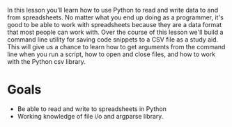 <!-- 
author: Benjamin White 
type: intro
name: Working with Spreadsheets 
time: 6 hours
 -->
In this lesson you'll learn how to use Python to read and write data to and from spreadsheets. No matter what you end up doing as a programmer, it's good to be able to work with spreadsheets because they are a data format that most people can work with. Over the course of this lesson we'll build a command line utility for saving code snippets to a CSV file as a study aid. This will give us a chance to learn how to get arguments from the command line when you run a script, how to open and close files, and how to work with the Python csv library.

# Goals

-  Be able to read and write to spreadsheets in Python
-  Working knowledge of file i/o and argparse library.
